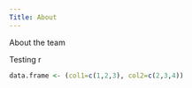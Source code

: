 ```yaml
---
Title: About
---
```


About the team

Testing r

```r
data.frame <- (col1=c(1,2,3), col2=c(2,3,4))
```

